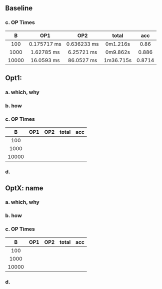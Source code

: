 ## Baseline

### c. OP Times

|   B   |     OP1     |     OP2     |   total   |  acc   |
| :---: | :---------: | :---------: | :-------: | :----: |
|  100  | 0.175717 ms | 0.636233 ms | 0m1.216s  |  0.86  |
| 1000  | 1.62785 ms  | 6.25721 ms  | 0m9.862s  | 0.886  |
| 10000 | 16.0593 ms  | 86.0527 ms  | 1m36.715s | 0.8714 |

## Opt1: 

### a. which, why

### b. how

### c. OP Times

|   B   |  OP1  |  OP2  | total |  acc  |
| :---: | :---: | :---: | :---: | :---: |
|  100  |       |       |       |       |
| 1000  |       |       |       |       |
| 10000 |       |       |       |       |

### d. 

## OptX: name

### a. which, why

### b. how

### c. OP Times

|   B   |  OP1  |  OP2  | total |  acc  |
| :---: | :---: | :---: | :---: | :---: |
|  100  |       |       |       |       |
| 1000  |       |       |       |       |
| 10000 |       |       |       |       |

### d. 